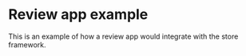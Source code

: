 # Review app example

This is an example of how a review app would integrate with the store framework.
